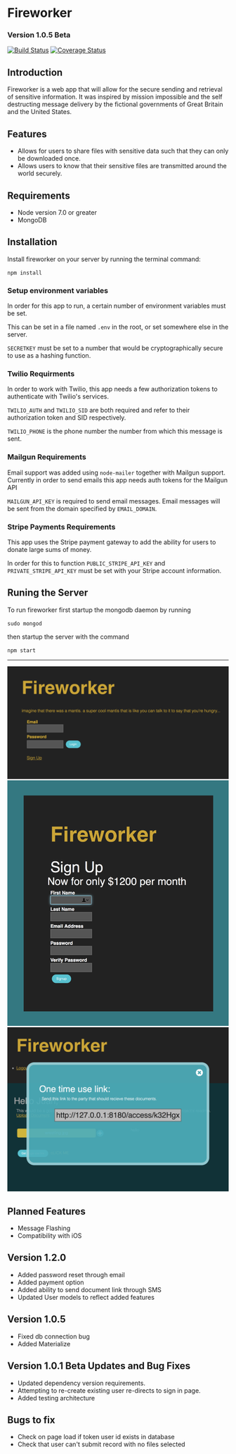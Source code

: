 # Fireworker
### Version 1.0.5 Beta
[![Build Status](https://travis-ci.org/JSitter/fireworker.svg?branch=master)](https://travis-ci.org/JSitter/fireworker)
[![Coverage Status](https://coveralls.io/repos/github/JSitter/fireworker/badge.svg?branch=master)](https://coveralls.io/github/JSitter/fireworker?branch=master)


## Introduction
Fireworker is a web app that will allow for the secure sending and retrieval of sensitive information. It was inspired by mission impossible and the self destructing message delivery by the fictional governments of Great Britain and the United States.

## Features
* Allows for users to share files with sensitive data such that they can only be downloaded once.
* Allows users to know that their sensitive files are transmitted around the world securely.

## Requirements
* Node version 7.0 or greater
* MongoDB

## Installation
Install fireworker on your server by running the terminal command:
```
npm install
```

### Setup environment variables
In order for this app to run, a certain number of environment variables must be set. 

This can be set in a file named `.env` in the root, or set somewhere else in the server.

`SECRETKEY` must be set to a number that would be cryptographically secure to use as a hashing function.

### Twilio Requirments
In order to work with Twilio, this app needs a few authorization tokens to authenticate with Twilio's services.

`TWILIO_AUTH` and `TWILIO_SID` are both required and refer to their authorization token and SID respectively.

`TWILIO_PHONE` is the phone number the number from which this message is sent.

### Mailgun Requirements
Email support was added using `node-mailer` together with Mailgun support. Currently in order to send emails this app needs auth tokens for the Mailgun API

`MAILGUN_API_KEY` is required to send email messages.
Email messages will be sent from the domain specified by `EMAIL_DOMAIN`.

### Stripe Payments Requirements
This app uses the Stripe payment gateway to add the ability for users to donate large sums of money.

In order for this to function `PUBLIC_STRIPE_API_KEY` and `PRIVATE_STRIPE_API_KEY` must be set with your Stripe account information.


## Runing the Server

To run fireworker first startup the mongodb daemon by running

``` 
sudo mongod 
``` 

then startup the server with the command 

``` 
npm start 
```

---


![index page](./help_files/fireworkermain.png)
![login page](./help_files/fireworkerlogin.png)
![link token](./help_files/fireworkerlink.png)

## Planned Features
* Message Flashing
* Compatibility with iOS

## Version 1.2.0
* Added password reset through email
* Added payment option
* Added ability to send document link through SMS
* Updated User models to reflect added features

## Version 1.0.5
* Fixed db connection bug
* Added Materialize

## Version 1.0.1 Beta Updates and Bug Fixes
* Updated dependency version requirements.
* Attempting to re-create existing user re-directs to sign in page.
* Added testing architecture

## Bugs to fix 
* Check on page load if token user id exists in database
* Check that user can't submit record with no files selected

